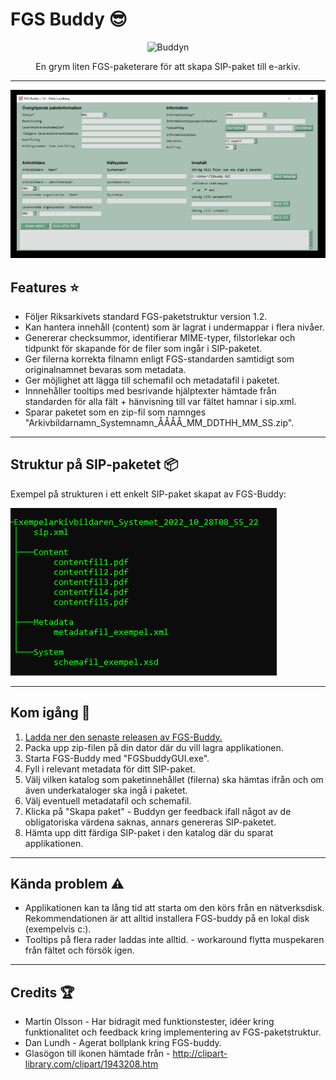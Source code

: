 # FGS Buddy :sunglasses:


<div style="text-align: center;">

![Buddyn](Buddy.ico)<br>



En grym liten FGS-paketerare för att skapa SIP-paket till e-arkiv.
</div>

---


![](screen.PNG)


## Features :star:
* Följer Riksarkivets standard FGS-paketstruktur version 1.2.
* Kan hantera innehåll (content) som är lagrat i undermappar i flera nivåer.  
* Genererar checksummor, identifierar MIME-typer, filstorlekar och tidpunkt för skapande för de filer som ingår i SIP-paketet.
* Ger filerna korrekta filnamn enligt FGS-standarden samtidigt som originalnamnet bevaras som metadata.   
* Ger möjlighet att lägga till schemafil och metadatafil i paketet. 
* Innnehåller tooltips med besrivande hjälptexter hämtade från standarden för alla fält + hänvisning till var fältet hamnar i sip.xml.
* Sparar paketet som en zip-fil som namnges "Arkivbildarnamn_Systemnamn_ÅÅÅÅ_MM_DDTHH_MM_SS.zip". 

---

## Struktur på SIP-paketet :package:

Exempel på strukturen i ett enkelt SIP-paket skapat av FGS-Buddy: <br>

![](tree.PNG)

---

## Kom igång :rocket:

1. [Ladda ner den senaste releasen av FGS-Buddy.](https://github.com/Viktor-Lundberg/FGSBuddy/releases)
1. Packa upp zip-filen på din dator där du vill lagra applikationen.
1. Starta FGS-Buddy med "FGSbuddyGUI.exe".
1. Fyll i relevant metadata för ditt SIP-paket.
1. Välj vilken katalog som paketinnehållet (filerna) ska hämtas ifrån och om även underkataloger ska ingå i paketet.
1. Välj eventuell metadatafil och schemafil.
1. Klicka på "Skapa paket" - Buddyn ger feedback ifall något av de obligatoriska värdena saknas, annars genereras SIP-paketet.
1. Hämta upp ditt färdiga SIP-paket i den katalog där du sparat applikationen.   

---

## Kända problem :warning:

* Applikationen kan ta lång tid att starta om den körs från en nätverksdisk. Rekommendationen är att alltid installera FGS-buddy på en lokal disk (exempelvis c:).
* Tooltips på flera rader laddas inte alltid. - workaround flytta muspekaren från fältet och försök igen.



---

## Credits :trophy:

* Martin Olsson - Har bidragit med funktionstester, idéer kring funktionalitet och feedback kring implementering av FGS-paketstruktur.
* Dan Lundh - Agerat bollplank kring FGS-buddy.
* Glasögon till ikonen hämtade från - http://clipart-library.com/clipart/1943208.htm  


